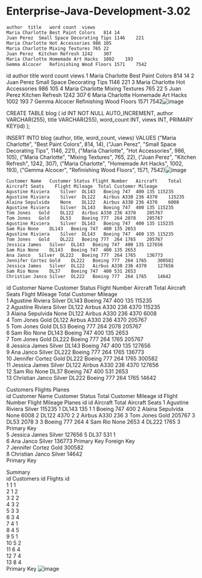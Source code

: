 # Enterprise-Java-Development-3.02

	author	title	word count	views
	Maria Charlotte	Best Paint Colors	814	14
	Juan Perez	Small Space Decorating Tips	1146	221
	Maria Charlotte	Hot Accessories	986	105
	Maria Charlotte	Mixing Textures	765	22
	Juan Perez	Kitchen Refresh	1242	307
	Maria Charlotte	Homemade Art Hacks	1002	193
	Gemma Alcocer	Refinishing Wood Floors	1571	7542
				
				
id	author	title	word count	views
1	Maria Charlotte	Best Paint Colors	814	14
2	Juan Perez	Small Space Decorating Tips	1146	221
3	Maria Charlotte	Hot Accessories	986	105
4	Maria Charlotte	Mixing Textures	765	22
5	Juan Perez	Kitchen Refresh	1242	307
6	Maria Charlotte	Homemade Art Hacks	1002	193
7	Gemma Alcocer	Refinishing Wood Floors	1571	7542![image](https://user-images.githubusercontent.com/64167338/216847164-1758e19a-1e88-44c3-bc9c-00b5cb47eca9.png)

CREATE TABLE blog (
    id INT NOT NULL AUTO_INCREMENT,
    author VARCHAR(255),
    title VARCHAR(255),
    word_count INT,
    views INT,
    PRIMARY KEY(id)
);

INSERT INTO blog (author, title, word_count, views) VALUES
("Maria Charlotte", "Best Paint Colors", 814, 14),
("Juan Perez", "Small Space Decorating Tips", 1146, 221),
("Maria Charlotte", "Hot Accessories", 986, 105),
("Maria Charlotte", "Mixing Textures", 765, 22),
("Juan Perez", "Kitchen Refresh", 1242, 307),
("Maria Charlotte", "Homemade Art Hacks", 1002, 193),
("Gemma Alcocer", "Refinishing Wood Floors", 1571, 7542)![image](https://user-images.githubusercontent.com/64167338/216847176-0e57392b-9f4b-489c-b20d-42ce31c3a6dc.png)



	Customer Name	Customer Status	Flight Number	Aircraft	Total Aircraft Seats	Flight Mileage	Total Customer Mileage					
	Agustine Riviera	Silver	DL143	Boeing 747	400	135	115235					
	Agustine Riviera	Silver	DL122	Airbus A330	236	4370	115235					
	Alaina Sepulvida	None	DL122	Airbus A330	236	4370	6008					
	Agustine Riviera	Silver	DL143	Boeing 747	400	135	115235					
	Tom Jones	Gold	DL122	Airbus A330	236	4370	205767					
	Tom Jones	Gold	DL53	Boeing 777	264	2078	205767					
	Agustine Riviera	Silver	DL143	Boeing 747	400	135	115235					
	Sam Rio	None	DL143	Boeing 747	400	135	2653					
	Agustine Riviera	Silver	DL143	Boeing 747	400	135	115235					
	Tom Jones	Gold	DL222	Boeing 777	264	1765	205767					
	Jessica James	Silver	DL143	Boeing 747	400	135	127656					
	Sam Rio	None	DL143	Boeing 747	400	135	2653					
	Ana Janco	Silver	DL222	Boeing 777	264	1765	136773					
	Jennifer Cortez	Gold	DL222	Boeing 777	264	1765	300582					
	Jessica James	Silver	DL122	Airbus A330	236	4370	127656					
	Sam Rio	None	DL37	Boeing 747	400	531	2653					
	Christian Janco	Silver	DL222	Boeing 777	264	1765	14642					
												
												
id	Customer Name	Customer Status	Flight Number	Aircraft	Total Aircraft Seats	Flight Mileage	Total Customer Mileage					
1	Agustine Riviera	Silver	DL143	Boeing 747	400	135	115235					
2	Agustine Riviera	Silver	DL122	Airbus A330	236	4370	115235					
3	Alaina Sepulvida	None	DL122	Airbus A330	236	4370	6008					
4	Tom Jones	Gold	DL122	Airbus A330	236	4370	205767					
5	Tom Jones	Gold	DL53	Boeing 777	264	2078	205767					
6	Sam Rio	None	DL143	Boeing 747	400	135	2653					
7	Tom Jones	Gold	DL222	Boeing 777	264	1765	205767					
8	Jessica James	Silver	DL143	Boeing 747	400	135	127656					
9	Ana Janco	Silver	DL222	Boeing 777	264	1765	136773					
10	Jennifer Cortez	Gold	DL222	Boeing 777	264	1765	300582					
11	Jessica James	Silver	DL122	Airbus A330	236	4370	127656					
12	Sam Rio	None	DL37	Boeing 747	400	531	2653					
13	Christian Janco	Silver	DL222	Boeing 777	264	1765	14642					
												
Customers					Flights					Planes		
id	Customer Name	Customer Status	Total Customer Mileage		id	Flight Number	Flight Mileage	Planes id		id	Aircraft	Total Aircraft Seats
1	Agustine Riviera	Silver	115235		1	DL143	135	1		1	Boeing 747	400
2	Alaina Sepulvida	None	6008		2	DL122	4370	2		2	Airbus A330	236
3	Tom Jones	Gold	205767		3	DL53	2078	3		3	Boeing 777	264
4	Sam Rio	None	2653		4	DL222	1765	3		Primary Key		
5	Jessica James	Silver	127656		5	DL37	531	1				
6	Ana Janco	Silver	136773		Primary Key			Foreign Key				
7	Jennifer Cortez	Gold	300582									
8	Christian Janco	Silver	14642									
Primary Key												
												
Summary												
id	Customers id	Flights id										
1	1	1										
2	1	2										
3	2	2										
4	3	2										
5	3	3										
6	3	4										
7	4	1										
8	4	5										
9	5	1										
10	5	2										
11	6	4										
12	7	4										
13	8	4										
Primary Key												![image](https://user-images.githubusercontent.com/64167338/216847195-cc12d95d-2a40-408f-96df-e98c2bf2fffd.png)
